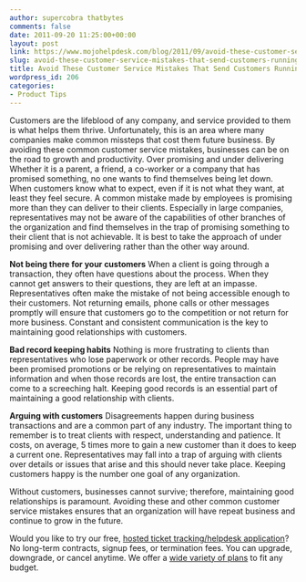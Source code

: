 ```yaml
---
author: supercobra thatbytes
comments: false
date: 2011-09-20 11:25:00+00:00
layout: post
link: https://www.mojohelpdesk.com/blog/2011/09/avoid-these-customer-service-mistakes-that-send-customers-running/
slug: avoid-these-customer-service-mistakes-that-send-customers-running
title: Avoid These Customer Service Mistakes That Send Customers Running
wordpress_id: 206
categories:
- Product Tips
---
```


Customers are the lifeblood of any company, and service provided to them is what helps them thrive. Unfortunately, this is an area where many companies make common missteps that cost them future business. By avoiding these common customer service mistakes, businesses can be on the road to growth and productivity.
Over promising and under delivering
Whether it is a parent, a friend, a co-worker or a company that has promised something, no one wants to find themselves being let down. When customers know what to expect, even if it is not what they want, at least they feel secure. A common mistake made by employees is promising more than they can deliver to their clients. Especially in large companies, representatives may not be aware of the capabilities of other branches of the organization and find themselves in the trap of promising something to their client that is not achievable. It is best to take the approach of under promising and over delivering rather than the other way around.

**Not being there for your customers**
When a client is going through a transaction, they often have questions about the process. When they cannot get answers to their questions, they are left at an impasse. Representatives often make the mistake of not being accessible enough to their customers. Not returning emails, phone calls or other messages promptly will ensure that customers go to the competition or not return for more business. Constant and consistent communication is the key to maintaining good relationships with customers.

**Bad record keeping habits**
Nothing is more frustrating to clients than representatives who lose paperwork or other records. People may have been promised promotions or be relying on representatives to maintain information and when those records are lost, the entire transaction can come to a screeching halt. Keeping good records is an essential part of maintaining a good relationship with clients.

**Arguing with customers**
Disagreements happen during business transactions and are a common part of any industry. The important thing to remember is to treat clients with respect, understanding and patience. It costs, on average, 5 times more to gain a new customer than it does to keep a current one. Representatives may fall into a trap of arguing with clients over details or issues that arise and this should never take place. Keeping customers happy is the number one goal of any organization.

Without customers, businesses cannot survive; therefore, maintaining good relationships is paramount. Avoiding these and other common customer service mistakes ensures that an organization will have repeat business and continue to grow in the future.







Would you like to try our free, [ hosted ticket tracking/helpdesk application](http://www.mojohelpdesk.com/)? No long-term contracts, signup fees, or termination fees. You can upgrade, downgrade, or cancel anytime. We offer a [wide variety of plans](http://signup.mojohelpdesk.com/signup) to fit any budget.



